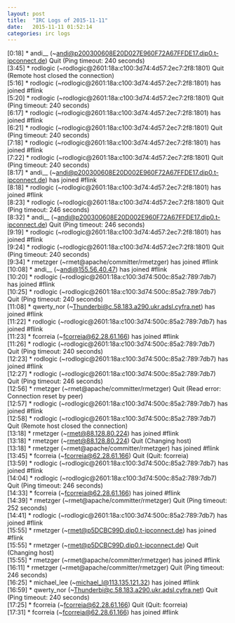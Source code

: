 ```yaml
---
layout: post
title:  "IRC Logs of 2015-11-11"
date:   2015-11-11 01:52:14
categories: irc logs
---
```

<span class="irc-date">[0:18]</span> <span class="irc-navy">* andi__ (~andi@p200300608E20D027E960F72A67FFDE17.dip0.t-ipconnect.de) Quit (Ping timeout: 240 seconds)</span><br />
<span class="irc-date">[3:45]</span> <span class="irc-navy">* rodlogic (~rodlogic@2601:18a:c100:3d74:4d57:2ec7:2f8:1801) Quit (Remote host closed the connection)</span><br />
<span class="irc-date">[5:16]</span> <span class="irc-green">* rodlogic (~rodlogic@2601:18a:c100:3d74:4d57:2ec7:2f8:1801) has joined #flink</span><br />
<span class="irc-date">[5:20]</span> <span class="irc-navy">* rodlogic (~rodlogic@2601:18a:c100:3d74:4d57:2ec7:2f8:1801) Quit (Ping timeout: 240 seconds)</span><br />
<span class="irc-date">[6:17]</span> <span class="irc-green">* rodlogic (~rodlogic@2601:18a:c100:3d74:4d57:2ec7:2f8:1801) has joined #flink</span><br />
<span class="irc-date">[6:21]</span> <span class="irc-navy">* rodlogic (~rodlogic@2601:18a:c100:3d74:4d57:2ec7:2f8:1801) Quit (Ping timeout: 240 seconds)</span><br />
<span class="irc-date">[7:18]</span> <span class="irc-green">* rodlogic (~rodlogic@2601:18a:c100:3d74:4d57:2ec7:2f8:1801) has joined #flink</span><br />
<span class="irc-date">[7:22]</span> <span class="irc-navy">* rodlogic (~rodlogic@2601:18a:c100:3d74:4d57:2ec7:2f8:1801) Quit (Ping timeout: 240 seconds)</span><br />
<span class="irc-date">[8:17]</span> <span class="irc-green">* andi__ (~andi@p200300608E20D002E960F72A67FFDE17.dip0.t-ipconnect.de) has joined #flink</span><br />
<span class="irc-date">[8:18]</span> <span class="irc-green">* rodlogic (~rodlogic@2601:18a:c100:3d74:4d57:2ec7:2f8:1801) has joined #flink</span><br />
<span class="irc-date">[8:23]</span> <span class="irc-navy">* rodlogic (~rodlogic@2601:18a:c100:3d74:4d57:2ec7:2f8:1801) Quit (Ping timeout: 246 seconds)</span><br />
<span class="irc-date">[8:32]</span> <span class="irc-navy">* andi__ (~andi@p200300608E20D002E960F72A67FFDE17.dip0.t-ipconnect.de) Quit (Ping timeout: 246 seconds)</span><br />
<span class="irc-date">[9:19]</span> <span class="irc-green">* rodlogic (~rodlogic@2601:18a:c100:3d74:4d57:2ec7:2f8:1801) has joined #flink</span><br />
<span class="irc-date">[9:24]</span> <span class="irc-navy">* rodlogic (~rodlogic@2601:18a:c100:3d74:4d57:2ec7:2f8:1801) Quit (Ping timeout: 240 seconds)</span><br />
<span class="irc-date">[9:34]</span> <span class="irc-green">* rmetzger (~rmet@apache/committer/rmetzger) has joined #flink</span><br />
<span class="irc-date">[10:08]</span> <span class="irc-green">* andi__ (~andi@155.56.40.47) has joined #flink</span><br />
<span class="irc-date">[10:20]</span> <span class="irc-green">* rodlogic (~rodlogic@2601:18a:c100:3d74:500c:85a2:789:7db7) has joined #flink</span><br />
<span class="irc-date">[10:25]</span> <span class="irc-navy">* rodlogic (~rodlogic@2601:18a:c100:3d74:500c:85a2:789:7db7) Quit (Ping timeout: 240 seconds)</span><br />
<span class="irc-date">[11:08]</span> <span class="irc-green">* qwerty_nor (~Thunderbi@c.58.183.a290.ukr.adsl.cyfra.net) has joined #flink</span><br />
<span class="irc-date">[11:22]</span> <span class="irc-green">* rodlogic (~rodlogic@2601:18a:c100:3d74:500c:85a2:789:7db7) has joined #flink</span><br />
<span class="irc-date">[11:23]</span> <span class="irc-green">* fcorreia (~fcorreia@62.28.61.166) has joined #flink</span><br />
<span class="irc-date">[11:26]</span> <span class="irc-navy">* rodlogic (~rodlogic@2601:18a:c100:3d74:500c:85a2:789:7db7) Quit (Ping timeout: 240 seconds)</span><br />
<span class="irc-date">[12:23]</span> <span class="irc-green">* rodlogic (~rodlogic@2601:18a:c100:3d74:500c:85a2:789:7db7) has joined #flink</span><br />
<span class="irc-date">[12:27]</span> <span class="irc-navy">* rodlogic (~rodlogic@2601:18a:c100:3d74:500c:85a2:789:7db7) Quit (Ping timeout: 246 seconds)</span><br />
<span class="irc-date">[12:56]</span> <span class="irc-navy">* rmetzger (~rmet@apache/committer/rmetzger) Quit (Read error: Connection reset by peer)</span><br />
<span class="irc-date">[12:57]</span> <span class="irc-green">* rodlogic (~rodlogic@2601:18a:c100:3d74:500c:85a2:789:7db7) has joined #flink</span><br />
<span class="irc-date">[12:58]</span> <span class="irc-navy">* rodlogic (~rodlogic@2601:18a:c100:3d74:500c:85a2:789:7db7) Quit (Remote host closed the connection)</span><br />
<span class="irc-date">[13:18]</span> <span class="irc-green">* rmetzger (~rmet@88.128.80.224) has joined #flink</span><br />
<span class="irc-date">[13:18]</span> <span class="irc-navy">* rmetzger (~rmet@88.128.80.224) Quit (Changing host)</span><br />
<span class="irc-date">[13:18]</span> <span class="irc-green">* rmetzger (~rmet@apache/committer/rmetzger) has joined #flink</span><br />
<span class="irc-date">[13:45]</span> <span class="irc-navy">* fcorreia (~fcorreia@62.28.61.166) Quit (Quit: fcorreia)</span><br />
<span class="irc-date">[13:59]</span> <span class="irc-green">* rodlogic (~rodlogic@2601:18a:c100:3d74:500c:85a2:789:7db7) has joined #flink</span><br />
<span class="irc-date">[14:04]</span> <span class="irc-navy">* rodlogic (~rodlogic@2601:18a:c100:3d74:500c:85a2:789:7db7) Quit (Ping timeout: 246 seconds)</span><br />
<span class="irc-date">[14:33]</span> <span class="irc-green">* fcorreia (~fcorreia@62.28.61.166) has joined #flink</span><br />
<span class="irc-date">[14:39]</span> <span class="irc-navy">* rmetzger (~rmet@apache/committer/rmetzger) Quit (Ping timeout: 252 seconds)</span><br />
<span class="irc-date">[14:41]</span> <span class="irc-green">* rodlogic (~rodlogic@2601:18a:c100:3d74:500c:85a2:789:7db7) has joined #flink</span><br />
<span class="irc-date">[15:55]</span> <span class="irc-green">* rmetzger (~rmet@p5DCBC99D.dip0.t-ipconnect.de) has joined #flink</span><br />
<span class="irc-date">[15:55]</span> <span class="irc-navy">* rmetzger (~rmet@p5DCBC99D.dip0.t-ipconnect.de) Quit (Changing host)</span><br />
<span class="irc-date">[15:55]</span> <span class="irc-green">* rmetzger (~rmet@apache/committer/rmetzger) has joined #flink</span><br />
<span class="irc-date">[16:11]</span> <span class="irc-navy">* rmetzger (~rmet@apache/committer/rmetzger) Quit (Ping timeout: 246 seconds)</span><br />
<span class="irc-date">[16:25]</span> <span class="irc-green">* michael_lee (~michael_l@113.135.121.32) has joined #flink</span><br />
<span class="irc-date">[16:59]</span> <span class="irc-navy">* qwerty_nor (~Thunderbi@c.58.183.a290.ukr.adsl.cyfra.net) Quit (Ping timeout: 240 seconds)</span><br />
<span class="irc-date">[17:25]</span> <span class="irc-navy">* fcorreia (~fcorreia@62.28.61.166) Quit (Quit: fcorreia)</span><br />
<span class="irc-date">[17:31]</span> <span class="irc-green">* fcorreia (~fcorreia@62.28.61.166) has joined #flink</span><br />
